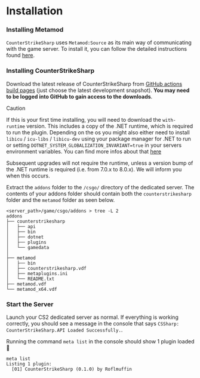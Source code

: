 # Installation

### Installing Metamod

`CounterStrikeSharp` uses `Metamod:Source` as its main way of communicating with the game server. To install it, you can follow the detailed instructions found <a href="https://cs2.poggu.me/metamod/installation/" target="_blank">here</a>.

### Installing CounterStrikeSharp

Download the latest release of CounterStrikeSharp from <a href="https://github.com/roflmuffin/CounterStrikeSharp/actions/workflows/cmake-single-platform.yml" target="_blank">GitHub actions build pages</a> (just choose the latest development snapshot). **You may need to be logged into GitHub to gain access to the downloads**.

> [!CAUTION]
> If this is your first time installing, you will need to download the `with-runtime` version. This includes a copy of the .NET runtime, which is required to run the plugin.
> Depending on the os you might also either need to install `libicu` / `icu-libs` / `libicu-dev` using your package manager for .NET to run or setting `DOTNET_SYSTEM_GLOBALIZATION_INVARIANT=true` in your servers environment variables. You can find more infos about that <a href="https://github.com/dotnet/runtime/blob/main/docs/design/features/globalization-invariant-mode.md#enabling-the-invariant-mode" target="_blank">here</a> 
> 
> Subsequent upgrades will not require the runtime, unless a version bump of the .NET runtime is required (i.e. from 7.0.x to 8.0.x). We will inform you when this occurs.

Extract the `addons` folder to the `/csgo/` directory of the dedicated server. The contents of your addons folder should contain both the `counterstrikesharp` folder and the `metamod` folder as seen below.

```shell
<server_path>/game/csgo/addons > tree -L 2
addons
├── counterstrikesharp
│   ├── api
│   ├── bin
│   ├── dotnet
│   ├── plugins
│   └── gamedata
│
├── metamod
│   ├── bin
│   ├── counterstrikesharp.vdf
│   ├── metaplugins.ini
│   └── README.txt
├── metamod.vdf
└── metamod_x64.vdf
```

### Start the Server

Launch your CS2 dedicated server as normal. If everything is working correctly, you should see a message in the console that says `CSSharp: CounterStrikeSharp.API Loaded Successfully.`.

Running the command `meta list` in the console should show 1 plugin loaded 🎉

```shell
meta list
Listing 1 plugin:
  [01] CounterStrikeSharp (0.1.0) by Roflmuffin
```